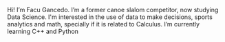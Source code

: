 Hi! I’m Facu Gancedo.
I’m a former canoe slalom competitor, now studying Data Science. I'm interested in the use of data to make decisions, sports analytics and math, specially if it is related to Calculus.
I’m currently learning C++ and Python


<!---
fGancedo/fGancedo is a ✨ special ✨ repository because its `README.md` (this file) appears on your GitHub profile.
You can click the Preview link to take a look at your changes.
--->
